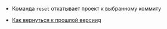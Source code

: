 
* Команда `reset` откатывает проект к выбранному коммиту
- [Как вернуться к прошлой версии](./reset_help.md)q







